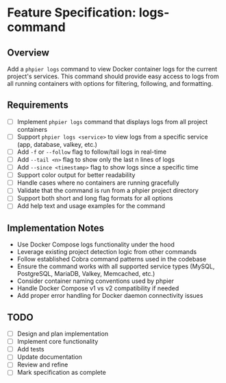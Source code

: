 # Feature Specification: logs-command

## Overview
Add a `phpier logs` command to view Docker container logs for the current project's services. This command should provide easy access to logs from all running containers with options for filtering, following, and formatting.

## Requirements
- [ ] Implement `phpier logs` command that displays logs from all project containers
- [ ] Support `phpier logs <service>` to view logs from a specific service (app, database, valkey, etc.)
- [ ] Add `-f` or `--follow` flag to follow/tail logs in real-time
- [ ] Add `--tail <n>` flag to show only the last n lines of logs
- [ ] Add `--since <timestamp>` flag to show logs since a specific time
- [ ] Support color output for better readability
- [ ] Handle cases where no containers are running gracefully
- [ ] Validate that the command is run from a phpier project directory
- [ ] Support both short and long flag formats for all options
- [ ] Add help text and usage examples for the command

## Implementation Notes
- Use Docker Compose logs functionality under the hood
- Leverage existing project detection logic from other commands
- Follow established Cobra command patterns used in the codebase
- Ensure the command works with all supported service types (MySQL, PostgreSQL, MariaDB, Valkey, Memcached, etc.)
- Consider container naming conventions used by phpier
- Handle Docker Compose v1 vs v2 compatibility if needed
- Add proper error handling for Docker daemon connectivity issues

## TODO
- [ ] Design and plan implementation
- [ ] Implement core functionality
- [ ] Add tests
- [ ] Update documentation
- [ ] Review and refine
- [ ] Mark specification as complete
